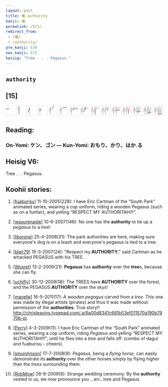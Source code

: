 ```yaml
---
layout: post
title: 権 authority
kanji: 権
permalink: /571/
redirect_from:
 - /権/
 - /authority/
pre_kanji: 570
nex_kanji: 572
heisig: "Tree . . . Pegasus."
---
```


## `authority`

## [15]

<div class="stroke"><img src="../images/E6A8A9.png" /></div>

## Reading:

### On-Yomi: ケン、ゴン &mdash; Kun-Yomi: おもり、かり、はか.る

## Heisig V6:

Tree . . . Pegasus.

## Koohii stories:

1) [<a href="http://kanji.koohii.com/profile/fuaburisu">fuaburisu</a>] 11-10-2005(228): I have Eric Cartman of the “South Park” animated series, wearing a cop uniform, riding a wooden Pegasus (such as on a funfair), and yelling “RESPECT MY AUTHORITAH!!!”.

2) [<a href="http://kanji.koohii.com/profile/wasurenaide">wasurenaide</a>] 10-6-2007(146): No one has the<strong> authority</strong> to tie up a <em>pegasus</em> to a <em>tree</em>!

3) [<a href="http://kanji.koohii.com/profile/libsrone">libsrone</a>] 25-4-2008(31): The park authorities are here, making sure everyone&#039;s dog is on a leash and everyone&#039;s pegasus is tied to a tree.

4) [<a href="http://kanji.koohii.com/profile/blair79">blair79</a>] 15-3-2007(24): &quot;Respect my<strong> AUTHORITY</strong>,&quot; said Cartman as he whacked PEGASUS with his TREE.

5) [<a href="http://kanji.koohii.com/profile/Wosret">Wosret</a>] 13-2-2009(21): <strong>Pegasus</strong> has<strong> authority</strong> over the <strong>tree</strong>s, because she can fly.

6) [<a href="http://kanji.koohii.com/profile/uchifly">uchifly</a>] 30-12-2009(18): The TREES have<strong> AUTHORITY</strong> over the forest, and the PEGASUS<strong> AUTHORITY</strong> over the skys!

7) [<a href="http://kanji.koohii.com/profile/mavelle">mavelle</a>] 16-5-2011(17): A <em>wooden pegagus</em> carved from a <em>tree</em>. This one was made by illegal artists (pirates) and thus it was made without permission of the <strong>authorities</strong>. True story!! <a href="http://chrisleavins.typepad.com/.a/6a00d8341c681b53ef011570a190b7970b-pi">http://chrisleavins.typepad.com/.a/6a00d8341c681b53ef011570a190b7970b-pi</a>.

8) [<a href="http://kanji.koohii.com/profile/Perry">Perry</a>] 4-3-2009(11): I have Eric Cartman of the “South Park” animated series, wearing a cop uniform, riding <em>Pegasus</em> and yelling “RESPECT MY AUTHORITAH!!!”, until he flies into a <em>tree</em> and falls off. (combo of dagur and fuaburisu - cheers).

9) [<a href="http://kanji.koohii.com/profile/smujohnson">smujohnson</a>] 17-7-2008(9): <em>Pegasus</em>, being a <em>flying horse</em>, can easily demonstrate its<strong> authority</strong> over the other horses simply by flying higher than the <em>trees</em> surrounding them.

10) [<a href="http://kanji.koohii.com/profile/RobMow">RobMow</a>] 28-9-2009(8): Strange wedding ceremony: By the<strong> authority</strong> vested in us, we now pronounce you ...err...tree and Pegasus.
